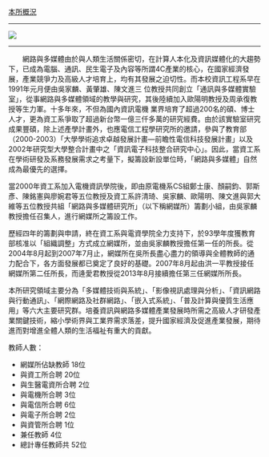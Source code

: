 [本所概況](http://www.inm.ntu.edu.tw/intro/super_pages2.php?ID=intro1&Sn=1)

---

![](http://i.imgur.com/iiBiAjQ.png)

---

　　網路與多媒體由於與人類生活關係密切，在計算人本化及資訊媒體化的大趨勢下，已成為電腦、通訊、民生電子及內容等所謂4C產業的核心，在國家經濟發展，產業競爭力及高級人才培育上，均有其發展之迫切性。而本校資訊工程系早在1991年元月便由吳家麟、黃肇雄、陳文進三 位教授共同創立「通訊與多媒體實驗室」，從事網路與多媒體領域的教學與研究，其後陸續加入歐陽明教授及周承復教授等生力軍。十多年來，不但為國內資訊電機 業界培育了超過200名的碩、博士人才，更為資工系爭取了超過新台幣一億三仟多萬的研究經費。由於該實驗室研究成果豐碩，除上述產學計畫外，也應電信工程學研究所的邀請，參與了教育部（2000-2003）「大學學術追求卓越發展計畫—前瞻性電信科技發展計畫」以及2002年研究型大學整合計畫中之「資訊電子科技整合研究中心」。因此，當資工系在學術研發及系務發展需求之考量下，擬籌設新設單位時，「網路與多媒體」自然成為最優先的選擇。

當2000年資工系加入電機資訊學院後，即由原電機系CS組鄭士康、顏嗣鈞、郭斯彥、陳銘憲與廖婉君等五位教授及資工系許清琦、吳家麟、歐陽明、陳文進與郭大維等五位教授共組「網路與多媒體研究所」（以下稱網媒所）籌劃小組，由吳家麟教授擔任召集人，進行網媒所之籌設工作。

歷經四年的籌劃與申請，終在資工系與電資學院全力支持下，於93學年度獲教育部核准以「組織調整」方式成立網媒所，並由吳家麟教授擔任第一任的所長。從2004年8月起到2007年7月止，網媒所在吳所長盡心盡力的領導與全體教師的通力配合下，各方面發展都已奠定了良好的基礎。2007年8月起由洪一平教授接任網媒所第二任所長，而逄愛君教授從2013年8月接續擔任第三任網媒所所長。

本所研究領域主要分為「多媒體技術與系統」、「影像視訊處理與分析」、「資訊網路與行動通訊」、「網際網路及社群網路」、「嵌入式系統」、「普及計算與優質生活應用」等六大主要研究群。培養資訊與網路多媒體產業發展時所需之高級人才研發產業關鍵技術，縮小學術界與工業界需求落差，提升國家經濟及促進產業發展，期待進而對增進全體人類的生活福祉有重大的貢獻。


教師人數：
- 網媒所佔缺教師 18位
- 與資工所合聘 20位
- 與生醫電資所合聘  2位
- 與電機所合聘  3位
- 與電信所合聘  6位
- 與電子所合聘  2位
- 與資管所合聘 1位
- 兼任教師 4位
- 總計專任教師共 52位

